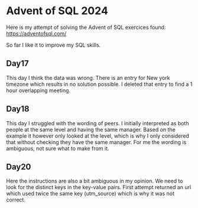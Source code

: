 # Advent of SQL 2024

Here is my attempt of solving the Advent of SQL exercices found: https://adventofsql.com/

So far I like it to improve my SQL skills.

## Day17

This day I think the data was wrong. There is an entry for New york timezone which results in no solution possible.
I deleted that entry to find a 1 hour overlapping meeting.

## Day18

This day I struggled with the wording of peers. I initially interpreted as both people at the same level and having the same manager.
Based on the example it however only looked at the level, which is why I only considered that without checking they have the same manager.
For me the wording is ambiguous, not sure what to make from it.

## Day20

Here the instructions are also a bit ambiguous in my opinion. We need to look for the distinct keys in the key-value pairs.
First attempt returned an url which used twice the same key (utm_source) which is why it was not correct.

